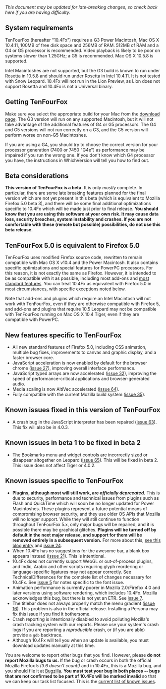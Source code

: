 _This document may be updated for late-breaking changes, so check back here if you are having difficulty._

## System requirements ##

TenFourFox (hereafter "10.4Fx") requires a G3 Power Macintosh, Mac OS X 10.4.11, 100MB of free disk space and 256MB of RAM. 512MB of RAM and a G4 or G5 processor is recommended. Video playback is likely to be poor on systems slower than 1.25GHz; a G5 is recommended. Mac OS X 10.5.8 is supported.

Intel Macintoshes are not supported, but the G3 build is known to run under Rosetta in 10.5.8 and should run under Rosetta in Intel 10.4.11. It is not tested with Snow Leopard. 10.4Fx will not run in the Lion Preview, as Lion does not support Rosetta and 10.4Fx is not a Universal binary.

## Getting TenFourFox ##

Make sure you select the appropriate build for your Mac from the [download page](http://www.tenfourfox.com/). The G3 version will run on any supported Macintosh, but it will not take advantage of the additional features of G4 or G5 processors. The G4 and G5 versions will not run correctly on a G3, and the G5 version will perform worse on non-G5 Macintoshes.

If you are using a G4, you should try to choose the correct version for your processor generation (7400 or 7450 "G4e") as performance may be impaired if you run the wrong one. If you don't know which G4 processor you have, the instructions in WhichVersion will tell you how to find out.

## Beta considerations ##

**This version of TenFourFox is a beta.** It is only _mostly_ complete. In particular, there are some late breaking features planned for the final version which are not yet present in this beta (which is equivalent to Mozilla Firefox 5.0 beta 3), and there will be some final additional optimizations specific to 10.4Fx which will be made just prior to final release. **You should know that you are using this software at your own risk. It may cause data loss, security breaches, system instability and crashes. If you are not comfortable with these (remote but possible) possibilities, do not use this beta release.**

## TenFourFox 5.0 is equivalent to Firefox 5.0 ##

TenFourFox uses modified Firefox source code, rewritten to remain compatible with Mac OS X v10.4 and the Power Macintosh. It also contains specific optimizations and special features for PowerPC processors. For this reason, it is not exactly the same as Firefox. However, it is intended to be as compatible with it as possible, including most add-ons and [most standard features](TechnicalDifferences.md). You can treat 10.4Fx as equivalent with Firefox 5.0 in most circumstances, with specific exceptions noted below.

Note that add-ons and plugins which require an Intel Macintosh will not work with TenFourFox, even if they are otherwise compatible with Firefox 5, and add-ons and plugins that require 10.5 Leopard may not be compatible with TenFourFox running on Mac OS X 10.4 Tiger, even if they are compatible with PowerPC.

## New features specific to TenFourFox ##

  * All new standard features of Firefox 5.0, including CSS animation, multiple bug fixes, improvements to canvas and graphic display, and a faster browser core.
  * JavaScript acceleration is now enabled by default for the browser chrome ([issue 27](https://code.google.com/p/tenfourfox/issues/detail?id=27)), improving overall interface performance.
  * JavaScript typed arrays are now accelerated ([issue 32](https://code.google.com/p/tenfourfox/issues/detail?id=32)), improving the speed of performance-critical applications and browser-generated audio.
  * Media scaling is now AltiVec accelerated ([issue 64](https://code.google.com/p/tenfourfox/issues/detail?id=64)).
  * Fully compatible with the current Mozilla build system ([issue 35](https://code.google.com/p/tenfourfox/issues/detail?id=35)).

## Known issues fixed in this version of TenFourFox ##

  * A crash bug in the JavaScript interpreter has been repaired ([issue 63](https://code.google.com/p/tenfourfox/issues/detail?id=63)). This fix will also be in 4.0.3.

## Known issues in beta 1 to be fixed in beta 2 ##

  * The Bookmarks menu and widget controls are incorrectly sized or disappear altogether on Leopard ([issue 65](https://code.google.com/p/tenfourfox/issues/detail?id=65)). This will be fixed in beta 2. This issue does not affect Tiger or 4.0.2.

## Known issues specific to TenFourFox ##

  * **Plugins, although most will still work, are _officially deprecated._** This is due to security, performance and technical issues from plugins such as Flash and QuickTime which will soon be no longer updated for Power Macintoshes. These plugins represent a future potential means of compromising browser security, and they use older OS APIs that Mozilla will no longer support. While they will still continue to function throughout TenFourFox 5.x, only major bugs will be repaired, and it is possible there may be graphical glitches. **Plugins will be turned off by default in the next major release, and support for them will be removed entirely in a subsequent version.** For more about this, [see this blog entry](http://tenfourfox.blogspot.com/2011/01/plugins-unplugged.html) and [issue 24](https://code.google.com/p/tenfourfox/issues/detail?id=24).
  * When 10.4Fx has no suggestions for the awesome bar, a blank box appears instead ([issue 21](https://code.google.com/p/tenfourfox/issues/detail?id=21)). This is intentional.
  * 10.4Fx does not currently support WebGL or out-of-process plugins, and Indic, Arabic and other scripts requiring glyph reordering or language-specific ligatures may not appear correctly. See TechnicalDifferences for the complete list of changes necessary for 10.4Fx. See [issue 5](https://code.google.com/p/tenfourfox/issues/detail?id=5) for notes specific to the font issue.
  * Animation performance is currently poorer in Mozilla 2.0/Firefox 4.0 and later versions using software rendering, which includes 10.4Fx. Mozilla acknowledges this bug, but there is not yet an ETR. See [issue 7](https://code.google.com/p/tenfourfox/issues/detail?id=7).
  * The titlebar does not always properly match the menu gradient ([issue 16](https://code.google.com/p/tenfourfox/issues/detail?id=16)). This problem is also in the official release. Installing a Persona may fix this issue if you find it bothersome.
  * Crash reporting is intentionally disabled to avoid polluting Mozilla's crash tracking system with our reports. Please use your system's crash logs if you are reporting a _reproducible_ crash, or (if you are able) provide a `gdb` backtrace.
  * Although 10.4Fx will tell you when an update is available, you must download updates manually at this time.

You are welcome to report other bugs that you find. However, please **do not report Mozilla bugs to us.** If the bug or crash occurs in both the official Mozilla Firefox 5 _(3.6 doesn't count!)_ and in 10.4Fx, this is a Mozilla bug, and you should file it at [Bugzilla](http://bugzilla.mozilla.org/). **You must test your bug in both places -- bugs that are not confirmed to be part of 10.4Fx will be marked invalid** so that we can keep our task list focused. This is the [current list of known issues](http://code.google.com/p/tenfourfox/issues/list).